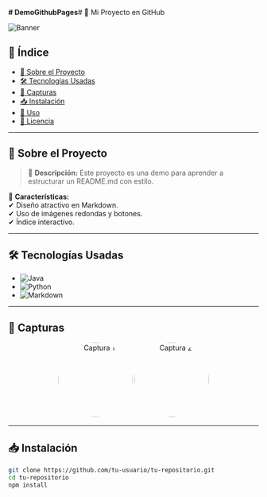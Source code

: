 **# DemoGithubPages**# 🚀 Mi Proyecto en GitHub

![Banner](https://via.placeholder.com/1000x300?text=Banner+del+Proyecto)

## 📖 Índice
- [📌 Sobre el Proyecto](#-sobre-el-proyecto)
- [🛠️ Tecnologías Usadas](#️-tecnologías-usadas)
- [📸 Capturas](#-capturas)
- [📥 Instalación](#-instalación)
- [📌 Uso](#-uso)
- [📜 Licencia](#-licencia)

---

## 📌 Sobre el Proyecto  
> 📝 **Descripción:** Este proyecto es una demo para aprender a estructurar un README.md con estilo.  

📌 **Características:**  
✔ Diseño atractivo en Markdown.  
✔ Uso de imágenes redondas y botones.  
✔ Índice interactivo.  

---

## 🛠️ Tecnologías Usadas  
- ![Java](https://img.shields.io/badge/Java-ED8B00?style=for-the-badge&logo=java&logoColor=white)  
- ![Python](https://img.shields.io/badge/Python-3776AB?style=for-the-badge&logo=python&logoColor=white)  
- ![Markdown](https://img.shields.io/badge/Markdown-000000?style=for-the-badge&logo=markdown&logoColor=white)  

---

## 📸 Capturas  
<div align="center">
  <img src="https://via.placeholder.com/150" width="150" height="150" style="border-radius:50%;" alt="Captura 1">
  <img src="https://via.placeholder.com/150" width="150" height="150" style="border-radius:50%;" alt="Captura 2">
</div>

---

## 📥 Instalación  
```bash
git clone https://github.com/tu-usuario/tu-repositorio.git
cd tu-repositorio
npm install
```
